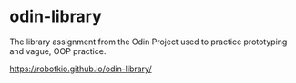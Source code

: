 # odin-library
The library assignment from the Odin Project used to practice prototyping and vague, OOP practice.

https://robotkio.github.io/odin-library/